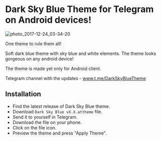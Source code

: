 # Dark Sky Blue Theme for Telegram on Android devices!

![photo_2017-12-24_03-34-20](https://user-images.githubusercontent.com/35546281/35172288-06825c86-fd35-11e7-9207-8d74cb036f97.jpg)

One theme to rule them all!

Soft dark blue theme with sky blue and white elements. The theme looks gorgeous on any android device!

The theme is made yet only for Android client.

Telegram channel with the updates - www.t.me/DarkSkyBlueTheme

## Installation

* Find the latest release of Dark Sky Blue theme.
* Download `Dark Sky Blue vX.X.attheme` file.
* Send it to yourself in Telegram.
* Download the file on your phone.
* Click on the file icon.
* Preview the theme and press "Apply Theme".
